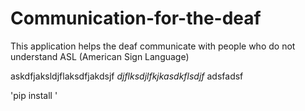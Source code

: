 # Communication-for-the-deaf
This application helps the deaf communicate with people who do not understand ASL (American Sign Language)

  askdfjaksldjflaksdfjakdsjf 
*djflksdjlfkjkasdkflsdjf* adsfadsf

'pip install '



